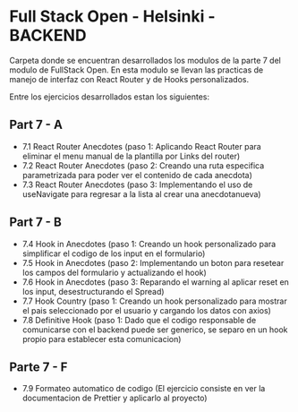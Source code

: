 # Full Stack Open - Helsinki - BACKEND

Carpeta donde se encuentran desarrollados los modulos de la parte 7 del modulo de FullStack Open.
En esta modulo se llevan las practicas de manejo de interfaz con React Router y de Hooks personalizados.

Entre los ejercicios desarrollados estan los siguientes:

## Part 7 - A 

- 7.1 React Router Anecdotes (paso 1: Aplicando React Router para eliminar el menu manual de la plantilla por Links del router)
- 7.2 React Router Anecdotes (paso 2: Creando una ruta especifica parametrizada para poder ver el contenido de cada anecdota)
- 7.3 React Router Anecdotes (paso 3: Implementando el uso de useNavigate para regresar a la lista al crear una anecdotanueva)

## Part 7 - B
- 7.4 Hook in Anecdotes (paso 1: Creando un hook personalizado para simplificar el codigo de los input en el formulario)
- 7.5 Hook in Anecdotes (paso 2: Implementando un boton para resetear los campos del formulario y actualizando el hook)
- 7.6 Hook in Anecdotes (paso 3: Reparando el warning al aplicar reset en los input, desestructurando el Spread)
- 7.7 Hook Country (paso 1: Creando un hook personalizado para mostrar el pais seleccionado por el usuario y cargando los datos con axios)
- 7.8 Definitive Hook (paso 1: Dado que el codigo responsable de comunicarse con el backend puede ser generico, se separo en un hook propio para establecer esta comunicacion)

## Parte 7 - F
- 7.9 Formateo automatico de codigo (El ejercicio consiste en ver la documentacion de Prettier y aplicarlo al proyecto)
